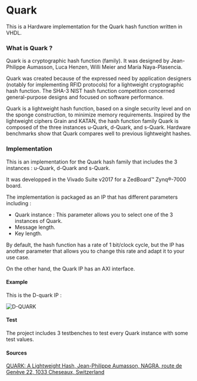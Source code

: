 # Quark
This is a Hardware implementation for the Quark hash function written in VHDL.

### What is Quark ?

Quark is a cryptographic hash function (family). It was designed by Jean-Philippe Aumasson, Luca Henzen, Willi Meier and María Naya-Plasencia.

Quark was created because of the expressed need by application designers (notably for implementing RFID protocols) for a lightweight cryptographic hash function. The SHA-3 NIST hash function competition concerned general-purpose designs and focused on software performance.

Quark is a lightweight hash function, based on a single security level and on the sponge construction, to minimize memory requirements. Inspired by the lightweight ciphers Grain and KATAN, the hash function family Quark is composed of the three instances u-Quark, d-Quark, and s-Quark. Hardware benchmarks show that Quark compares well to previous lightweight hashes.

### Implementation

This is an implementation for the Quark hash family that includes the 3 instances : u-Quark, d-Quark and s-Quark.

It was developped in the Vivado Suite v2017 for a ZedBoard™ Zynq®-7000 board.

The implementation is packaged as an IP that has different parameters including :
- Quark instance : This parameter allows you to select one of the 3 instances of Quark.
- Message length.
- Key length.

By default, the hash function has a rate of 1 bit/clock cycle, but the IP has another parameter that allows you to change this rate and adapt it to your use case.

On the other hand, the Quark IP has an AXI interface.

#### Example
This is the D-quark IP : 

![D-QUARK](https://img.techpowerup.org/200416/d-quark-ip.png)

#### Test
The project includes 3 testbenches to test every Quark instance with some test values.

#### Sources 
[QUARK: A Lightweight Hash, Jean-Philippe Aumasson, NAGRA, route de Genève 22, 1033 Cheseaux, Switzerland](https://131002.net/quark/quark_full.pdf)
